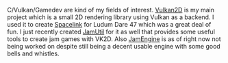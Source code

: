 C/Vulkan/Gamedev are kind of my fields of interest. [Vulkan2D](http://www.github.com/PaoloMazzon/Vulkan2D) is my main project which is a small 2D rendering library using Vulkan as a backend. I used it to create [Spacelink](https://github.com/PaoloMazzon/Spacelink) for Ludum Dare 47 which was a great deal of fun. I just recently created [JamUtil](https://github.com/PaoloMazzon/JamUtil) for it as well that provides some useful tools to create jam games with VK2D. Also [JamEngine](https://github.com/PaoloMazzon/JamEngine) is as of right now not being worked on despite still being a decent usable engine with some good bells and whistles.
